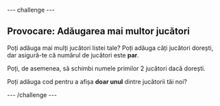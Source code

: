 \--- challenge \---

## Provocare: Adăugarea mai multor jucători

Poți adăuga mai mulți jucători listei tale? Poți adăuga câți jucători dorești, dar asigură-te că numărul de jucători este **par**.

Poți, de asemenea, să schimbi numele primilor 2 jucători dacă dorești.

Poți adăuga cod pentru a afișa **doar unul** dintre jucătorii tăi noi?

\--- /challenge \---